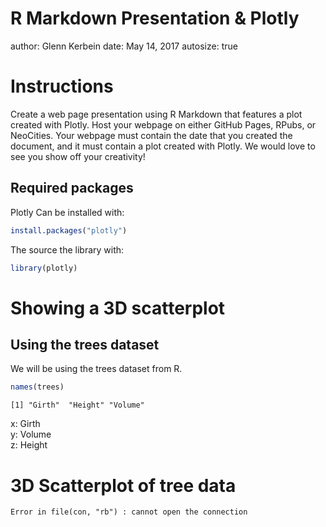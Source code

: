 R Markdown Presentation & Plotly
========================================================
author: Glenn Kerbein
date: May 14, 2017
autosize: true

Instructions
========================================================

Create a web page presentation using R Markdown that features a plot created with Plotly. Host your webpage on either GitHub Pages, RPubs, or NeoCities. Your webpage must contain the date that you created the document, and it must contain a plot created with Plotly. We would love to see you show off your creativity!

## Required packages
Plotly
Can be installed with:

```r
install.packages("plotly")
```
The source the library with:

```r
library(plotly)
```

Showing a 3D scatterplot
========================================================
## Using the trees dataset
We will be using the trees dataset from R.

```r
names(trees)
```

```
[1] "Girth"  "Height" "Volume"
```

x: Girth  
y: Volume  
z: Height  


3D Scatterplot of tree data
========================================================




```
Error in file(con, "rb") : cannot open the connection
```
